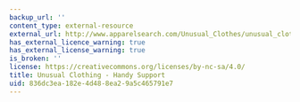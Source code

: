 ```yaml
---
backup_url: ''
content_type: external-resource
external_url: http://www.apparelsearch.com/Unusual_Clothes/unusual_clothing_supportive_hands.htm
has_external_licence_warning: true
has_external_license_warning: true
is_broken: ''
license: https://creativecommons.org/licenses/by-nc-sa/4.0/
title: Unusual Clothing - Handy Support
uid: 836dc3ea-182e-4d48-8ea2-9a5c465791e7
---
```


